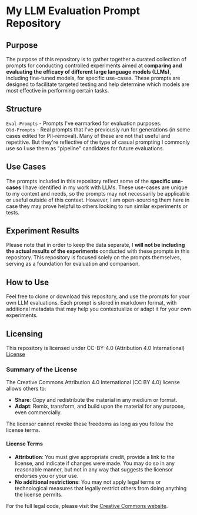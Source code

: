 # My LLM Evaluation Prompt Repository
  
## Purpose
The purpose of this repository is to gather together a curated collection of prompts for conducting controlled experiments aimed at **comparing and evaluating the efficacy of different large language models (LLMs)**, including fine-tuned models, for specific use-cases. These prompts are designed to facilitate targeted testing and help determine which models are most effective in performing certain tasks.

## Structure

`Eval-Prompts` - Prompts I've earmarked for evaluation purposes.  
`Old-Prompts` - Real prompts that I've previously run for generations (in some cases edited for PII-removal). Many of these are not that useful and repetitive. But they're reflective of the type of casual prompting I commonly use so I use them as "pipeline" candidates for future evaluations.

## Use Cases
The prompts included in this repository reflect some of the **specific use-cases** I have identified in my work with LLMs. These use-cases are unique to my context and needs, so the prompts may not necessarily be applicable or useful outside of this context. However, I am open-sourcing them here in case they may prove helpful to others looking to run similar experiments or tests.

## Experiment Results
Please note that in order to keep the data separate, I **will not be including the actual results of the experiments** conducted with these prompts in this repository. This repository is focused solely on the prompts themselves, serving as a foundation for evaluation and comparison.

## How to Use
Feel free to clone or download this repository, and use the prompts for your own LLM evaluations. Each prompt is stored in markdown format, with additional metadata that may help you contextualize or adapt it for your own experiments.


## Licensing

This repository is licensed under CC-BY-4.0 (Attribution 4.0 International) 
[License](https://creativecommons.org/licenses/by/4.0/)

### Summary of the License
The Creative Commons Attribution 4.0 International (CC BY 4.0) license allows others to:
- **Share**: Copy and redistribute the material in any medium or format.
- **Adapt**: Remix, transform, and build upon the material for any purpose, even commercially.

The licensor cannot revoke these freedoms as long as you follow the license terms.

#### License Terms
- **Attribution**: You must give appropriate credit, provide a link to the license, and indicate if changes were made. You may do so in any reasonable manner, but not in any way that suggests the licensor endorses you or your use.
- **No additional restrictions**: You may not apply legal terms or technological measures that legally restrict others from doing anything the license permits.

For the full legal code, please visit the [Creative Commons website](https://creativecommons.org/licenses/by/4.0/legalcode).